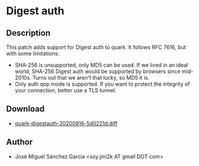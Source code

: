 Digest auth
===========

Description
-----------
This patch adds support for Digest auth to quark. It follows RFC 7616, but
with some limitations:

* SHA-256 is unsupported, only MD5 can be used. If we lived in an ideal world,
  SHA-256 Digest auth would be supported by browsers since mid-2010s. Turns
  out that we aren't that lucky, so MD5 it is.
* Only auth qop mode is supported. If you want to protect the integrity of
  your connection, better use a TLS tunnel.

Download
--------
* [quark-digestauth-20200916-5d0221d.diff](quark-digestauth-20200916-5d0221d.diff)

Author
------
* José Miguel Sánchez García <soy.jmi2k AT gmail DOT com>

